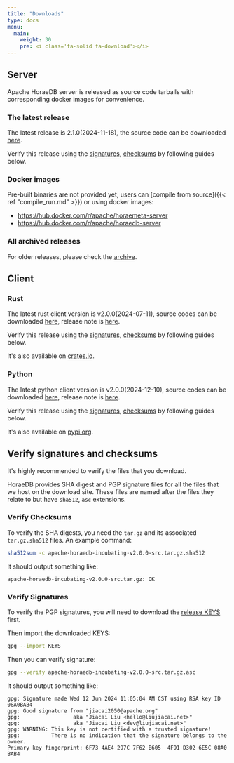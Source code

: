 ```yaml
---
title: "Downloads"
type: docs
menu:
  main:
    weight: 30
    pre: <i class='fa-solid fa-download'></i>
---
```


## Server

Apache HoraeDB server is released as source code tarballs with corresponding docker images for convenience.

### The latest release

The latest release is 2.1.0(2024-11-18), the source code can be downloaded [here](https://www.apache.org/dyn/closer.lua/incubator/horaedb/horaedb/v2.1.0/apache-horaedb-incubating-v2.1.0-src.tar.gz).

Verify this release using the [signatures](https://downloads.apache.org/incubator/horaedb/horaedb/v2.1.0/apache-horaedb-incubating-v2.1.0-src.tar.gz.asc), [checksums](https://downloads.apache.org/incubator/horaedb/horaedb/v2.1.0/apache-horaedb-incubating-v2.1.0-src.tar.gz.sha512) by following guides below.

### Docker images

Pre-built binaries are not provided yet, users can [compile from source]({{< ref "compile_run.md" >}}) or using docker images:

- https://hub.docker.com/r/apache/horaemeta-server
- https://hub.docker.com/r/apache/horaedb-server

### All archived releases

For older releases, please check the [archive](https://archive.apache.org/dist/incubator/horaedb/horaedb/).

## Client

### Rust

The latest rust client version is v2.0.0(2024-07-11), source codes can be downloaded [here](https://www.apache.org/dyn/closer.lua/incubator/horaedb/horaedb-client-rust/v2.0.0/apache-horaedb-incubating-rust-client-v2.0.0-src.tar.gz), release note is [here](https://github.com/apache/horaedb-client-rs/releases/tag/v2.0.0).

Verify this release using the [signatures](https://downloads.apache.org/incubator/horaedb/horaedb-client-rust/v2.0.0/apache-horaedb-incubating-rust-client-v2.0.0-src.tar.gz.asc), [checksums](https://downloads.apache.org/incubator/horaedb/horaedb-client-rust/v2.0.0/apache-horaedb-incubating-rust-client-v2.0.0-src.tar.gz.sha512) by following guides below.

It's also available on [crates.io](https://crates.io/crates/horaedb-client).

### Python

The latest python client version is v2.0.0(2024-12-10), source codes can be downloaded [here](https://www.apache.org/dyn/closer.lua/incubator/horaedb/horaedb-client-python/v2.0.0/apache-horaedb-incubating-python-client-v2.0.0-src.tar.gz), release note is [here](https://github.com/apache/horaedb-client-py/releases/tag/v2.0.0).

Verify this release using the [signatures](https://downloads.apache.org/incubator/horaedb/horaedb-client-python/v2.0.0/apache-horaedb-incubating-python-client-v2.0.0-src.tar.gz.asc), [checksums](https://downloads.apache.org/incubator/horaedb/horaedb-client-python/v2.0.0/apache-horaedb-incubating-python-client-v2.0.0-src.tar.gz.sha512) by following guides below.

It's also available on [pypi.org](https://pypi.org/project/horaedb-client/).

## Verify signatures and checksums

It's highly recommended to verify the files that you download.

HoraeDB provides SHA digest and PGP signature files for all the files that we host on the download site. These files are named after the files they relate to but have `sha512`, `asc` extensions.

### Verify Checksums

To verify the SHA digests, you need the `tar.gz` and its associated `tar.gz.sha512` files. An example command:

```bash
sha512sum -c apache-horaedb-incubating-v2.0.0-src.tar.gz.sha512
```

It should output something like:

```
apache-horaedb-incubating-v2.0.0-src.tar.gz: OK
```

### Verify Signatures

To verify the PGP signatures, you will need to download the [release KEYS](https://downloads.apache.org/incubator/horaedb/KEYS) first.

Then import the downloaded KEYS:

```bash
gpg --import KEYS
```

Then you can verify signature:

```bash
gpg --verify apache-horaedb-incubating-v2.0.0-src.tar.gz.asc
```

It should output something like:

```
gpg: Signature made Wed 12 Jun 2024 11:05:04 AM CST using RSA key ID 08A0BAB4
gpg: Good signature from "jiacai2050@apache.org"
gpg:                 aka "Jiacai Liu <hello@liujiacai.net>"
gpg:                 aka "Jiacai Liu <dev@liujiacai.net>"
gpg: WARNING: This key is not certified with a trusted signature!
gpg:          There is no indication that the signature belongs to the owner.
Primary key fingerprint: 6F73 4AE4 297C 7F62 B605  4F91 D302 6E5C 08A0 BAB4
```

